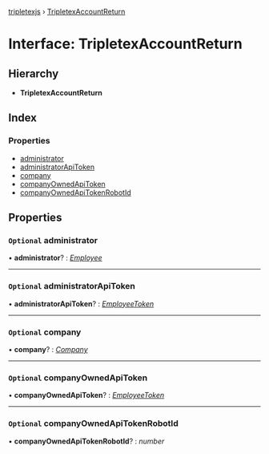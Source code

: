 [tripletexjs](../README.md) › [TripletexAccountReturn](tripletexaccountreturn.md)

# Interface: TripletexAccountReturn

## Hierarchy

* **TripletexAccountReturn**

## Index

### Properties

* [administrator](tripletexaccountreturn.md#optional-administrator)
* [administratorApiToken](tripletexaccountreturn.md#optional-administratorapitoken)
* [company](tripletexaccountreturn.md#optional-company)
* [companyOwnedApiToken](tripletexaccountreturn.md#optional-companyownedapitoken)
* [companyOwnedApiTokenRobotId](tripletexaccountreturn.md#optional-companyownedapitokenrobotid)

## Properties

### `Optional` administrator

• **administrator**? : *[Employee](../modules/employee.md)*

___

### `Optional` administratorApiToken

• **administratorApiToken**? : *[EmployeeToken](employeetoken.md)*

___

### `Optional` company

• **company**? : *[Company](../modules/company.md)*

___

### `Optional` companyOwnedApiToken

• **companyOwnedApiToken**? : *[EmployeeToken](employeetoken.md)*

___

### `Optional` companyOwnedApiTokenRobotId

• **companyOwnedApiTokenRobotId**? : *number*
